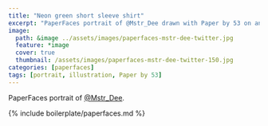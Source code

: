 ```yaml
---
title: "Neon green short sleeve shirt"
excerpt: "PaperFaces portrait of @Mstr_Dee drawn with Paper by 53 on an iPad."
image: 
  path: &image ../assets/images/paperfaces-mstr-dee-twitter.jpg 
  feature: *image
  cover: true
  thumbnail: /assets/images/paperfaces-mstr-dee-twitter-150.jpg
categories: [paperfaces]
tags: [portrait, illustration, Paper by 53]
---
```


PaperFaces portrait of [@Mstr_Dee](https://twitter.com/Mstr_Dee).

{% include boilerplate/paperfaces.md %}
